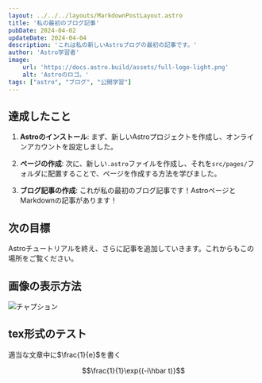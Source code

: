 ```yaml
---
layout: ../../../layouts/MarkdownPostLayout.astro
title: '私の最初のブログ記事'
pubDate: 2024-04-02
updateDate: 2024-04-04
description: 'これは私の新しいAstroブログの最初の記事です。'
author: 'Astro学習者'
image:
    url: 'https://docs.astro.build/assets/full-logo-light.png'
    alt: 'Astroのロゴ。'
tags: ["astro", "ブログ", "公開学習"]
---
```

## 達成したこと

1. **Astroのインストール**: まず、新しいAstroプロジェクトを作成し、オンラインアカウントを設定しました。

2. **ページの作成**: 次に、新しい`.astro`ファイルを作成し、それを`src/pages/`フォルダに配置することで、ページを作成する方法を学びました。

3. **ブログ記事の作成**: これが私の最初のブログ記事です！AstroページとMarkdownの記事があります！

## 次の目標

Astroチュートリアルを終え、さらに記事を追加していきます。これからもこの場所をご覧ください。

## 画像の表示方法
![チャプション](https://placehold.jp/300x200.png "チャプションテキスト")
## tex形式のテスト

適当な文章中に$\frac{1}{e}$を書く

$$\frac{1}{1}\exp{(-i\hbar t)}$$

